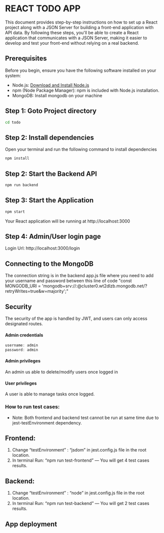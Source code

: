 # REACT TODO APP

This document provides step-by-step instructions on how to set up a React project along with a JSON Server for building a front-end application with API data. By following these steps, you'll be able to create a React application that communicates with a JSON Server, making it easier to develop and test your front-end without relying on a real backend.

## Prerequisites

Before you begin, ensure you have the following software installed on your system:

- Node.js: [Download and Install Node.js](https://nodejs.org/)
- npm (Node Package Manager): npm is included with Node.js installation.
- MongoDB: Install mongodb on your machine

## Step 1: Goto Project directory
```bash
cd todo
```

## Step 2: Install dependencies

Open your terminal and run the following command to install dependencies 

```bash
npm install
```

## Step 2: Start the Backend API
```bash
npm run backend
```

## Step 3: Start the Application
```bash
npm start
```
Your React application will be running at http://localhost:3000

## Step 4: Admin/User login page

Login Url: http://localhost:3000/login


## Connecting to the MongoDB 

The connection string is in the backend app.js file where you need to add your username and password between this line of code "const MONGODB_URI = 'mongodb+srv://<username>:<password>@cluster0.wt2dlzb.mongodb.net/?retryWrites=true&w=majority';"

## Security

The security of the app is handled by JWT, and users can only access designated routes. 

#### Admin credentials
```javascript
username: admin
password: admin
```
#### Admin privileges

An admin us able to delete/modify users once logged in

#### User privileges

A user is able to manage tasks once logged.


### How to run test cases:

* Note: Both frontend and backend test cannot be run at same time due to jest-testEnvironment dependency.

## Frontend:
1. Change “testEnvironment” : “jsdom” in jest.config.js file in the root location.
2. In terminal Run: “npm run test-frontend”
— You will get 4 test cases results.

## Backend:
1. Change “testEnvironment” : “node” in jest.config.js file in the root location.
2. In terminal Run: “npm run test-backend”
— You will get 2 test cases results.

## App deployment




